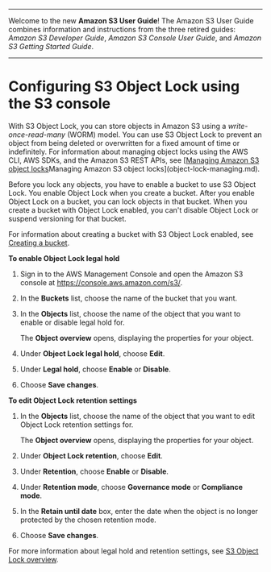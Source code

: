 --------

Welcome to the new **Amazon S3 User Guide**\! The Amazon S3 User Guide combines information and instructions from the three retired guides: *Amazon S3 Developer Guide*, *Amazon S3 Console User Guide*, and *Amazon S3 Getting Started Guide*\.

--------

# Configuring S3 Object Lock using the S3 console<a name="object-lock-console"></a>

With S3 Object Lock, you can store objects in Amazon S3 using a *write\-once\-read\-many* \(WORM\) model\. You can use S3 Object Lock to prevent an object from being deleted or overwritten for a fixed amount of time or indefinitely\. For information about managing object locks using the AWS CLI, AWS SDKs, and the Amazon S3 REST APIs, see [[Managing Amazon S3 object locks](object-lock-managing.md)Managing Amazon S3 object locks](object-lock-managing.md)\.

Before you lock any objects, you have to enable a bucket to use S3 Object Lock\. You enable Object Lock when you create a bucket\. After you enable Object Lock on a bucket, you can lock objects in that bucket\. When you create a bucket with Object Lock enabled, you can't disable Object Lock or suspend versioning for that bucket\. 

For information about creating a bucket with S3 Object Lock enabled, see [Creating a bucket](create-bucket-overview.md)\.

**To enable Object Lock legal hold**

1. Sign in to the AWS Management Console and open the Amazon S3 console at [https://console\.aws\.amazon\.com/s3/](https://console.aws.amazon.com/s3/)\.

1. In the **Buckets** list, choose the name of the bucket that you want\.

1. In the **Objects** list, choose the name of the object that you want to enable or disable legal hold for\.

   The **Object overview** opens, displaying the properties for your object\.

1. Under **Object Lock legal hold**, choose **Edit**\. 

1. Under **Legal hold**, choose **Enable** or **Disable**\.

1. Choose **Save changes**\.

**To edit Object Lock retention settings**

1. In the **Objects** list, choose the name of the object that you want to edit Object Lock retention settings for\.

   The **Object overview** opens, displaying the properties for your object\.

1. Under **Object Lock retention**, choose **Edit**\. 

1. Under **Retention**, choose **Enable** or **Disable**\.

1. Under **Retention mode**, choose **Governance mode** or **Compliance mode**\.

1. In the **Retain until date** box, enter the date when the object is no longer protected by the chosen retention mode\.

1. Choose **Save changes**\.

For more information about legal hold and retention settings, see [S3 Object Lock overview](object-lock-overview.md)\.